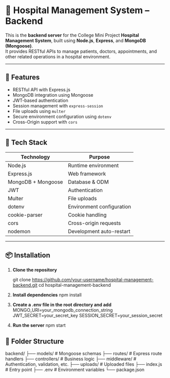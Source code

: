 # 🏥 Hospital Management System – Backend

This is the **backend server** for the College Mini Project **Hospital Management System**, built using **Node.js**, **Express**, and **MongoDB (Mongoose)**.  
It provides RESTful APIs to manage patients, doctors, appointments, and other related operations in a hospital environment.

---

## 🚀 Features

- RESTful API with Express.js
- MongoDB integration using Mongoose
- JWT-based authentication
- Session management with `express-session`
- File uploads using `multer`
- Secure environment configuration using `dotenv`
- Cross-Origin support with `cors`

---

## 🧰 Tech Stack

| Technology         | Purpose                   |
| ------------------ | ------------------------- |
| Node.js            | Runtime environment       |
| Express.js         | Web framework             |
| MongoDB + Mongoose | Database & ODM            |
| JWT                | Authentication            |
| Multer             | File uploads              |
| dotenv             | Environment configuration |
| cookie-parser      | Cookie handling           |
| cors               | Cross-origin requests     |
| nodemon            | Development auto-restart  |

---

## 📦 Installation

1. **Clone the repository**

   git clone https://github.com/your-username/hospital-management-backend.git
   cd hospital-management-backend

2. **Install dependencies**
   npm install

3. **Create a .env file in the root directory and add**
   MONGO_URI=your_mongodb_connection_string
   JWT_SECRET=your_secret_key
   SESSION_SECRET=your_session_secret

4. **Run the server**
   npm start

## 📁 Folder Structure

backend/
├── models/ # Mongoose schemas
├── routes/ # Express route handlers
├── controllers/ # Business logic
├── middleware/ # Authentication, validation, etc.
├── uploads/ # Uploaded files
├── index.js # Entry point
├── .env # Environment variables
└── package.json
